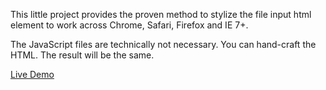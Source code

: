 This little project provides the proven method to stylize the file input html element to work across Chrome, Safari, Firefox and IE 7+.

The JavaScript files are technically not necessary. You can hand-craft the HTML. The result will be the same.

[Live Demo](http://jsdo.it/mo.hy.wang/aG2W)